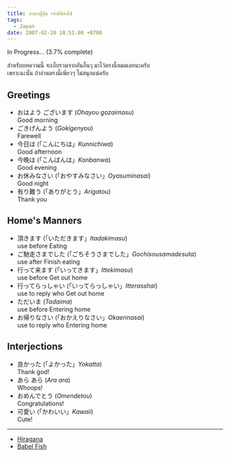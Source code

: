 ```yaml
---
title: ภาษาญี่ปุ่น เท่าที่ต้องใช้
tags:
  - Japan
date: 2007-02-20 18:51:00 +0700
---
```


In Progress... (3.7% complete)

สำหรับบทความนี้ จะเก็บรวมจากอันอื่นๆ มาไว้ตรงนี้หมดเลยนะครับ  
เพราะฉะนั้น ถ้าอ่านตรงนี้เพียวๆ ไม่สนุกแน่ครับ


## Greetings

- おはよう ございます (*Ohayou gozaimasu*)  
  Good morning
- ごきげんよう (*Gokigenyou*)  
  Farewell
- 今日は (「こんにちは」*Kunnichiwa*)  
  Good afternoon
- 今晩は (「こんばんは」*Konbanwa*)  
  Good evening
- お休みなさい (「おやすみなさい」*Oyasuminasai*)  
  Good night
- 有り難う (「ありがとう」*Arigatou*)  
  Thank you


## Home's Manners

- 頂きます (「いただきます」*Itadakimasu*)  
  use before Eating
- ご馳走さまでした (「ごちそうさまでした」*Gochisousamadesuta*)  
  use after Finish eating
- 行って来ます (「いってきます」*Ittekimasu*)  
  use before Get out home
- 行ってらっしゃい (「いってらっしゃい」*Itterasshai*)  
  use to reply who Get out home
- ただいま (*Tadaima*)  
  use before Entering home
- お帰りなさい (「おかえりなさい」*Okaerinasai*)  
  use to reply who Entering home


## Interjections

- 良かった (「よかった」*Yokatta*)  
  Thank god!
- あら あら (*Ara ara*)  
  Whoops!
- おめんでとう (*Omendetou*)  
  Congratulations!
- 可愛い (「かわいい」*Kawaii*)  
  Cute!

---

- [Hiragana][]
- [Babel Fish][]


[Hiragana]: //en.wikipedia.org/wiki/Hiragana
[Babel Fish]: //babelfish.altavista.com/
